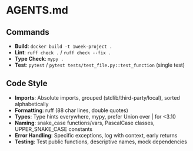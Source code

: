 # AGENTS.md

## Commands
- **Build**: `docker build -t 1week-project .`
- **Lint**: `ruff check .` / `ruff check --fix .`
- **Type Check**: `mypy .`
- **Test**: `pytest` / `pytest tests/test_file.py::test_function` (single test)

## Code Style
- **Imports**: Absolute imports, grouped (stdlib/third-party/local), sorted alphabetically
- **Formatting**: ruff (88 char lines, double quotes)
- **Types**: Type hints everywhere, mypy, prefer Union over | for <3.10
- **Naming**: snake_case functions/vars, PascalCase classes, UPPER_SNAKE_CASE constants
- **Error Handling**: Specific exceptions, log with context, early returns
- **Testing**: Test public functions, descriptive names, mock dependencies